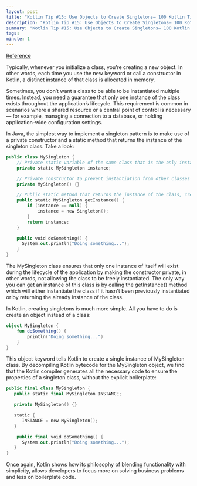 ```yaml
---
layout: post
title: "Kotlin Tip #15: Use Objects to Create Singletons— 100 Kotlin Tips in 100 Days"
description: "Kotlin Tip #15: Use Objects to Create Singletons— 100 Kotlin Tips in 100 Days"
summary: "Kotlin Tip #15: Use Objects to Create Singletons— 100 Kotlin Tips in 100 Days"
tags: 
minute: 1
---
```

[Reference](https://medium.com/kotlin-with-raphael-de-lio/kotlin-tip-15-100-kotlin-tips-in-100-days-dc1bbaf11d67)    

Typically, whenever you initialize a class, you’re creating a new object. In other words, each time you use the new keyword or call a constructor in Kotlin, a distinct instance of that class is allocated in memory.    

Sometimes, you don’t want a class to be able to be instantiated multiple times. Instead, you need a guarantee that only one instance of the class exists throughout the application’s lifecycle. This requirement is common in scenarios where a shared resource or a central point of control is necessary — for example, managing a connection to a database, or holding application-wide configuration settings.    

In Java, the simplest way to implement a singleton pattern is to make use of a private constructor and a static method that returns the instance of the singleton class. Take a look:    
```kotlin
public class MySingleton {
    // Private static variable of the same class that is the only instance of the class
    private static MySingleton instance;

    // Private constructor to prevent instantiation from other classes
    private MySingleton() {}

    // Public static method that returns the instance of the class, creating it if it doesn't exist
    public static MySingleton getInstance() {
        if (instance == null) {
            instance = new Singleton();
        }
        return instance;
    }

    public void doSomething() {
      System.out.println("Doing something...");
    }
}
```

The MySingleton class ensures that only one instance of itself will exist during the lifecycle of the application by making the constructor private, in other words, not allowing the class to be freely instantiated. The only way you can get an instance of this class is by calling the getInstance() method which will either instantiate the class if it hasn't been previously instantiated or by returning the already instance of the class.    

In Kotlin, creating singletons is much more simple. All you have to do is create an object instead of a class:    
```kotlin
object MySingleton {
    fun doSomething() {
        println("Doing something...")
    }
}
```

This object keyword tells Kotlin to create a single instance of MySingleton class. By decompiling Kotlin bytecode for the MySingleton object, we find that the Kotlin compiler generates all the necessary code to ensure the properties of a singleton class, without the explicit boilerplate:    
```kotlin
public final class MySingleton {
   public static final MySingleton INSTANCE;

   private MySingleton() {}

   static {
      INSTANCE = new MySingleton();
   }

    public final void doSomething() {
      System.out.println("Doing something...");
   }
}
```

Once again, Kotlin shows how its philosophy of blending functionality with simplicity, allows developers to focus more on solving business problems and less on boilerplate code.